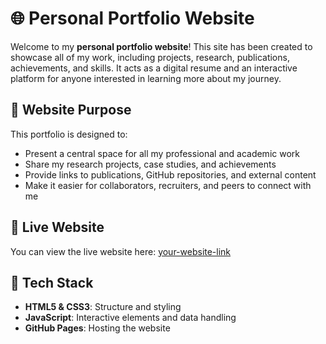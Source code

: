 # 🌐 Personal Portfolio Website

Welcome to my **personal portfolio website**! This site has been created to showcase all of my work, including projects, research, publications, achievements, and skills. It acts as a digital resume and an interactive platform for anyone interested in learning more about my journey.

## 📌 Website Purpose

This portfolio is designed to:
- Present a central space for all my professional and academic work
- Share my research projects, case studies, and achievements
- Provide links to publications, GitHub repositories, and external content
- Make it easier for collaborators, recruiters, and peers to connect with me

## 🔗 Live Website

You can view the live website here: [your-website-link]([https://naghuladhithya.github.io/])


## 🧰 Tech Stack

- **HTML5 & CSS3**: Structure and styling
- **JavaScript**: Interactive elements and data handling
- **GitHub Pages**: Hosting the website


